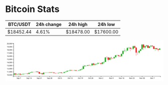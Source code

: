 # Bitcoin Stats

BTC/USDT|24h change|24h high|24h low|
|---|---|---|---|
|$18452.44|4.61%|$18478.00|$17600.00|

<img src="./chart.svg">
